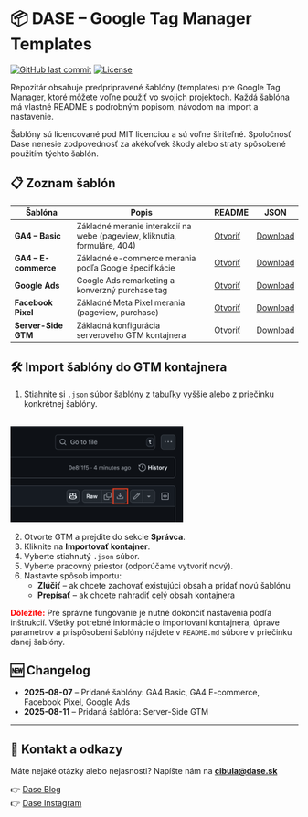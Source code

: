 # 📦 DASE – Google Tag Manager Templates

[![GitHub last commit](https://img.shields.io/github/last-commit/dase-analytics/gtm-dase-templates?color=blue)](https://github.com/dase-analytics/gtm-dase-templates/commits/main)
[![License](https://img.shields.io/badge/License-MIT-green)](LICENSE)

Repozitár obsahuje predpripravené šablóny (templates) pre Google Tag Manager, ktoré môžete voľne použiť vo svojich projektoch. Každá šablóna má vlastné README s podrobným popisom, návodom na import a nastavenie.

Šablóny sú licencované pod MIT licenciou a sú voľne šíriteľné. Spoločnosť Dase nenesie zodpovednosť za akékoľvek škody alebo straty spôsobené použitím týchto šablón.

## 📋 Zoznam šablón

| Šablóna | Popis | README | JSON |
|---------|-------|--------|------|
| **GA4 – Basic** | Základné meranie interakcií na webe (pageview, kliknutia, formuláre, 404) | [Otvoriť](DASE%20-%20GA4%20-%20Basic%20%7C%20template/README.md) | [Download](DASE%20-%20GA4%20-%20Basic%20%7C%20template/dase_ga4_basic_template.json) |
| **GA4 – E-commerce** | Základné e-commerce merania podľa Google špecifikácie | [Otvoriť](DASE%20-%20GA4%20-%20E-commerce%20%7C%20template/README.md) | [Download](DASE%20-%20GA4%20-%20E-commerce%20%7C%20template/dase_ga4_ecommerce_template.json) |
| **Google Ads** | Google Ads remarketing a konverzný purchase tag | [Otvoriť](DASE%20-%20Google%20Ads%20%7C%20template/README.md) | [Download](DASE%20-%20Google%20Ads%20%7C%20template/dase_google_ads_template.json) |
| **Facebook Pixel** | Základné Meta Pixel merania (pageview, purchase) | [Otvoriť](DASE%20-%20Facebook%20Pixel%20%7C%20template/README.md) | [Download](DASE%20-%20Facebook%20Pixel%20%7C%20template/dase_facebook_pixel_template.json) |
| **Server-Side GTM** | Základná konfigurácia serverového GTM kontajnera | [Otvoriť](DASE%20-%20Server-side%20GTM%20%7C%20template/README.md) | [Download](DASE%20-%20Server-side%20GTM%20%7C%20template/dase_sgtm_template.json) |


## 🛠️ Import šablóny do GTM kontajnera
1. Stiahnite si `.json` súbor šablóny z tabuľky vyššie alebo z priečinku konkrétnej šablóny.  
<br>
<img src="images/download_raw_file.png" alt="Download Raw File" width="60%">
<br>

2. Otvorte GTM a prejdite do sekcie **Správca**.  
3. Kliknite na **Importovať kontajner**.  
4. Vyberte stiahnutý `.json` súbor.  
5. Vyberte pracovný priestor (odporúčame vytvoriť nový).  
6. Nastavte spôsob importu:
   - **Zlúčiť** – ak chcete zachovať existujúci obsah a pridať novú šablónu  
   - **Prepísať** – ak chcete nahradiť celý obsah kontajnera  


<span style="color:red; font-weight:bold;">Dôležité:</span> Pre správne fungovanie je nutné dokončiť nastavenia podľa inštrukcií. Všetky potrebné informácie o importovaní kontajnera, úprave parametrov a prispôsobení šablóny nájdete v `README.md` súbore v priečinku danej šablóny.


## 🆕 Changelog
- **2025-08-07** – Pridané šablóny: GA4 Basic, GA4 E-commerce, Facebook Pixel, Google Ads
- **2025-08-11** – Pridaná šablóna: Server-Side GTM

---

## 📩 Kontakt a odkazy
Máte nejaké otázky alebo nejasnosti? Napíšte nám na **cibula@dase.sk**  

👉 [Dase Blog](https://www.dase-analytics.com/blog/sk/)  
👉 [Dase Instagram](https://www.instagram.com/daseanalytics/)